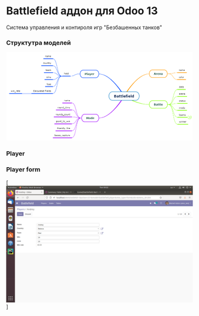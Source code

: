 # Battlefield аддон для Odoo 13
Система управления и контироля игр "Безбашенных танков"

### Структутра моделей

[![Mindmap](https://github.com/Gomel/battlefield/blob/main/assets/mind_map_structure.PNG)](https://www.mindomo.com/ru/mindmap/070cc45e2d4542aa8552a9b603a26461)

### Player

### Player form

[![PlayerForm](https://github.com/Gomel/battlefield/blob/main/assets/player_form.png)]